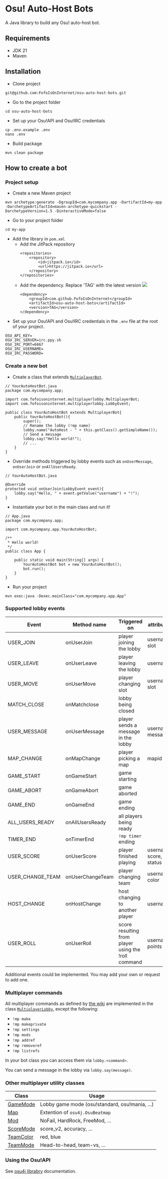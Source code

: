 # Osu! Auto-Host Bots

A Java library to build any Osu! auto-host bot.

## Requirements
- JDK 21
- Maven

## Installation
- Clone project
```
git@github.com:FofoIsOnInternet/osu-auto-host-bots.git
```
- Go to the project folder
```
cd osu-auto-host-bots
```
- Set up your Osu!API and Osu!IRC credentials
```
cp .env.example .env
nano .env
```
- Build package
```
mvn clean package
```

## How to create a bot
### Project setup
- Create a new Maven project
```
mvn archetype:generate -DgroupId=com.mycompany.app -DartifactId=my-app -DarchetypeArtifactId=maven-archetype-quickstart -DarchetypeVersion=1.5 -DinteractiveMode=false
```
- Go to your project folder
```
cd my-app
```
- Add the library in `pom.xml` 
  - Add the JitPack repository
    ```
    <repositories>
        <repository>
            <id>jitpack.io</id>
            <url>https://jitpack.io</url>
        </repository>
    </repositories>
    ```
  - Add the dependency. Replace 'TAG' with the latest version
  [![](https://jitpack.io/v/FofoIsOnInternet/osu-auto-host-bots.svg)](https://jitpack.io/#FofoIsOnInternet/osu-auto-host-bots)
    ```
    <dependency>
        <groupId>com.github.FofoIsOnInternet</groupId>
        <artifactId>osu-auto-host-bots</artifactId>
        <version>TAG</version>
    </dependency>
    ```
- Set up your Osu!API and Osu!IRC credentials in the `.env` file at the root of your project.
```
OSU_API_KEY=
OSU_IRC_SERVER=irc.ppy.sh
OSU_IRC_PORT=6667
OSU_IRC_USERNAME=
OSU_IRC_PASSWORD=
```
### Create a new bot
- Create a class that extends [`MultiplayerBot`](https://github.com/FofoIsOnInternet/osu-auto-host-bots/blob/79f79defaec0298c89899c5d8e642257d72b4dad/src/main/java/com/fofoisoninternet/multiplayerlobby/MultiplayerBot.java).
```
// YourAutoHostBot.java
package com.mycompany.app;

import com.fofoisoninternet.multiplayerlobby.MultiplayerBot;
import com.fofoisoninternet.multiplayerlobby.LobbyEvent;

public class YourAutoHostBot extends MultiplayerBot{
    public YourAutoHostBot(){
        super();
        // Rename the lobby (!mp name)
        lobby.name("AutoHost - " + this.getClass().getSimpleName());
        // Send a message
        lobby.say("Hello world!");
        // ...
    }
}
```
- Override methods triggered by lobby events such as `onUserMessage`, `onUserJoin` or `onAllUsersReady`.
```
// YourAutoHostBot.java

@Override
protected void onUserJoin(LobbyEvent event){
    lobby.say("Hello, " + event.getValue("username") + "!");
}
```
- Instantiate your bot in the main class and run it!
```
// App.java
package com.mycompany.app;

import com.mycompany.app.YourAutoHostBot;

/**
 * Hello world!
 */
public class App {

    public static void main(String[] args) {
        YourAutoHostBot bot = new YourAutoHostBot();
        bot.run();
    }
}
```
- Run your project
```
mvn exec:java -Dexec.mainClass="com.mycompany.app.App"
```

### Supported lobby events
| Event | Method name | Triggered on | attributes |
| --- | --- | --- | --- |
| USER_JOIN | onUserJoin | player joining the lobby | username, slot |
| USER_LEAVE | onUserLeave | player leaving the lobby | username |
| USER_MOVE | onUserMove | player changing slot | username, slot |
| MATCH_CLOSE | onMatchclose | lobby being closed | |
| USER_MESSAGE | onUserMessage | player sends a message in the lobby | username, message |
| MAP_CHANGE | onMapChange | player picking a map | mapid |
| GAME_START | onGameStart | game starting | |
| GAME_ABORT | onGameAbort | game aborted | |
| GAME_END | onGameEnd | game ending | |
| ALL_USERS_READY | onAllUsersReady | all players being ready | |
| TIMER_END | onTimerEnd | `!mp timer` ending | |
| USER_SCORE | onUserScore | player finished playing | username, score, status |
| USER_CHANGE_TEAM | onUserChangeTeam | player changing team | username, color |
| HOST_CHANGE | onHostChange | host changing to another player | username |
| USER_ROLL | onUserRoll | score resulting from player using the !roll command | username, points |

Additional events could be implemented. You may add your own or request to add one.

### Multiplayer commands
All multiplayer commands as defined by [the wiki](https://osu.ppy.sh/wiki/en/osu%21_tournament_client/osu%21tourney/Tournament_management_commands) are implemented in the class [`MultiplayerLobby`](https://github.com/FofoIsOnInternet/osu-auto-host-bots/blob/79f79defaec0298c89899c5d8e642257d72b4dad/src/main/java/com/fofoisoninternet/multiplayerlobby/MultiplayerLobby.java), except the following:
- `!mp make`
- `!mp makeprivate`
- `!mp settings`
- `!mp mods`
- `!mp addref`
- `!mp removeref`
- `!mp listrefs`

In your bot class you can access them via `lobby.<command>`.

You can send a message in the lobby via `lobby.say(message)`.

### Other multiplayer utility classes
| Class | Usage |
| --- | --- |
| [GameMode](https://github.com/FofoIsOnInternet/osu-auto-host-bots/blob/79f79defaec0298c89899c5d8e642257d72b4dad/src/main/java/com/fofoisoninternet/multiplayerlobby/GameMode.java) | Lobby game mode (osu!standard, osu!mania, ...) |
| [Map](https://github.com/FofoIsOnInternet/osu-auto-host-bots/blob/79f79defaec0298c89899c5d8e642257d72b4dad/src/main/java/com/fofoisoninternet/multiplayerlobby/Map.java) | Extention of `osu4j.OsuBeatmap` |
| [Mod](https://github.com/FofoIsOnInternet/osu-auto-host-bots/blob/79f79defaec0298c89899c5d8e642257d72b4dad/src/main/java/com/fofoisoninternet/multiplayerlobby/Mod.java) | NoFail, HardRock, FreeMod, ... |
| [ScoreMode](https://github.com/FofoIsOnInternet/osu-auto-host-bots/blob/79f79defaec0298c89899c5d8e642257d72b4dad/src/main/java/com/fofoisoninternet/multiplayerlobby/ScoreMode.java) | score_v2, accuracy, ... |
| [TeamColor](https://github.com/FofoIsOnInternet/osu-auto-host-bots/blob/79f79defaec0298c89899c5d8e642257d72b4dad/src/main/java/com/fofoisoninternet/multiplayerlobby/TeamColor.java) | red, blue |
| [TeamMode](https://github.com/FofoIsOnInternet/osu-auto-host-bots/blob/79f79defaec0298c89899c5d8e642257d72b4dad/src/main/java/com/fofoisoninternet/multiplayerlobby/TeamMode.java) | Head-to-head, team-vs, ... |

### Using the Osu!API
See [osu4j librabry](https://github.com/jamalvw/osu4j) documentation.